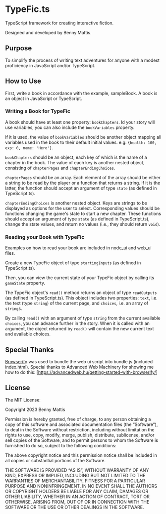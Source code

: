 # TypeFic.ts
TypeScript framework for creating interactive fiction.  

Designed and developed by Benny Mattis.

## Purpose

To simplify the process of writing text adventures for anyone with a modest proficiency in JavaScript and/or TypeScript.

## How to Use

First, write a book in accordance with the example, sampleBook. A book is an object in JavaScript or TypeScript.  

### Writing a Book for TypeFic

A book should have at least one property: `bookChapters`. Id your story will use variables, you can also include the `bookVariables` property.  

If it is used, the value of `bookVariables` should be another object mapping all variables used in the book to their default initial values. e.g. `{health: 100, exp: 0, name: 'Hero'}`.

`bookChapters` should be an object, each key of which is the name of a chapter in the book. The value of each key is another nested object, consisting of `chapterPages` and `chapterEndingChoices`.  

`chapterPages` should be an array. Each element of the array should be either a string to be read by the player or a function that returns a string. If it is the latter, the function should accept an argument of type `state` (as defined in TypeScript.ts).  

`chapterEndingChoices` is another nested object. Keys are strings to be displayed as options for the user to select. Corresponding values should be functions changing the game's state to start a new chapter. These functions should accept an argument of type `state` (as defined in TypeScript.ts), change the state values, and return no values (i.e., they should return `void`).


### Reading your Book with TypeFic  

Examples on how to read your book are included in node_ui and web_ui files.  

Create a new TypeFic object of type `startingInputs` (as defined in TypeScript.ts).  

Then, you can view the current state of your TypeFic object by calling its `gameState` property. 

The TypeFic object's `read()` method returns an object of type `readOutputs` (as defined in TypeScript.ts). This object includes two properties: `text`, i.e. the text (type `string`) of the current page, and `choices`, i.e. an array of `string`s.

By calling `read()` with an argument of type `string` from the current available `choices`, you can advance further in the story. When it is called with an argument, the object returned by `read()` will contain the new current text and available choices.
 

## Special Thanks  

[Browserify](https://browserify.org/) was used to bundle the web ui script into bundle.js (included index.html). Special thanks to Advanced Web Machinery for showing me how to do this: [https://advancedweb.hu/getting-started-with-browserify/]  

## License  

The MIT License:

Copyright 2023 Benny Mattis

Permission is hereby granted, free of charge, to any person obtaining a copy of this software and associated documentation files (the “Software”), to deal in the Software without restriction, including without limitation the rights to use, copy, modify, merge, publish, distribute, sublicense, and/or sell copies of the Software, and to permit persons to whom the Software is furnished to do so, subject to the following conditions:

The above copyright notice and this permission notice shall be included in all copies or substantial portions of the Software.

THE SOFTWARE IS PROVIDED “AS IS”, WITHOUT WARRANTY OF ANY KIND, EXPRESS OR IMPLIED, INCLUDING BUT NOT LIMITED TO THE WARRANTIES OF MERCHANTABILITY, FITNESS FOR A PARTICULAR PURPOSE AND NONINFRINGEMENT. IN NO EVENT SHALL THE AUTHORS OR COPYRIGHT HOLDERS BE LIABLE FOR ANY CLAIM, DAMAGES OR OTHER LIABILITY, WHETHER IN AN ACTION OF CONTRACT, TORT OR OTHERWISE, ARISING FROM, OUT OF OR IN CONNECTION WITH THE SOFTWARE OR THE USE OR OTHER DEALINGS IN THE SOFTWARE.


